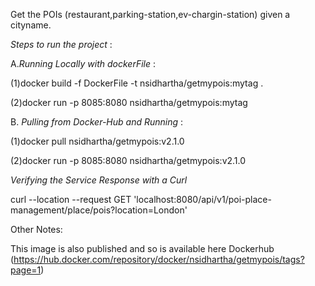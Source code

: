 Get the POIs (restaurant,parking-station,ev-chargin-station) given a cityname.

*Steps to run the project* :


A.*Running Locally with dockerFile* :

(1)docker build -f DockerFile -t nsidhartha/getmypois:mytag .

(2)docker run -p 8085:8080 nsidhartha/getmypois:mytag


B. *Pulling from Docker-Hub and Running* :

(1)docker pull nsidhartha/getmypois:v2.1.0

(2)docker run -p 8085:8080 nsidhartha/getmypois:v2.1.0

*Verifying the Service Response with a Curl* 

curl --location --request GET 'localhost:8080/api/v1/poi-place-management/place/pois?location=London'

Other Notes:

This image is also published and so is available here Dockerhub (https://hub.docker.com/repository/docker/nsidhartha/getmypois/tags?page=1)


